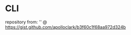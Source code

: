 # CLI
repository from:
'<Apollo Clark>' 
@ https://gist.github.com/apolloclark/b3f60c1f68aa972d324b
